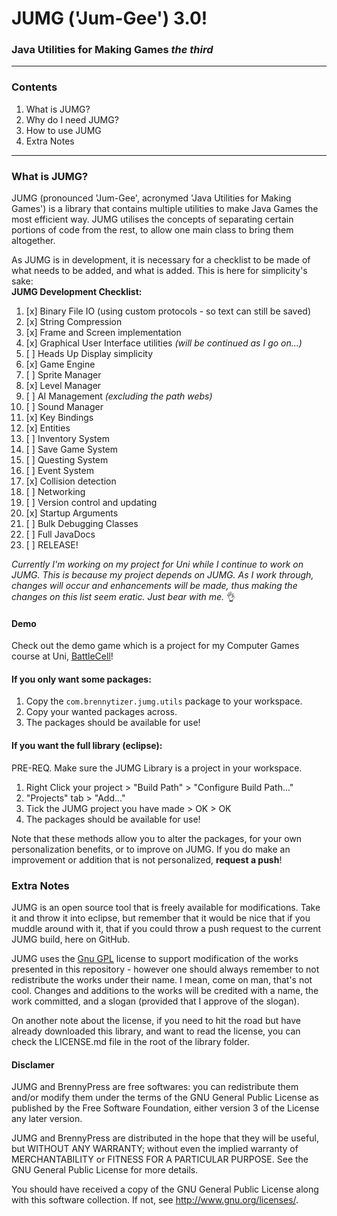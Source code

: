 # JUMG ('Jum-Gee') 3.0!
### Java Utilities for Making Games _the third_
<hr>

### Contents
 1. What is JUMG?
 2. Why do I need JUMG?
 3. How to use JUMG
 4. Extra Notes
<hr>

### What is JUMG?
JUMG (pronounced 'Jum-Gee', acronymed 'Java Utilities for Making Games') is a library that contains multiple utilities to make Java Games the most efficient way. JUMG utilises the concepts of separating certain portions of code from the rest, to allow one main class to bring them altogether.

As JUMG is in development, it is necessary for a checklist to be made of what needs to be added, and what is added. This is here for simplicity's sake:
<br>
**JUMG Development Checklist:**
 1. [x] Binary File IO (using custom protocols - so text can still be saved)
 2. [x] String Compression
 3. [x] Frame and Screen implementation
 4. [x] Graphical User Interface utilities *(will be continued as I go on...)*
 5. [ ] Heads Up Display simplicity
 6. [x] Game Engine
 7. [ ] Sprite Manager
 8. [x] Level Manager
 9. [ ] AI Management *(excluding the path webs)*
 10. [ ] Sound Manager
 11. [x] Key Bindings
 12. [x] Entities
 13. [ ] Inventory System
 13. [ ] Save Game System
 14. [ ] Questing System
 15. [ ] Event System
 16. [x] Collision detection
 17. [ ] Networking
 18. [ ] Version control and updating
 19. [x] Startup Arguments
 20. [ ] Bulk Debugging Classes
 21. [ ] Full JavaDocs
 22. [ ] RELEASE!

_Currently I'm working on my project for Uni while I continue to work on JUMG. This is because my project depends on JUMG. As I work through, changes will occur and enhancements will be made, thus making the changes on this list seem eratic. Just bear with me._ :ok_hand: 

#### Demo
Check out the demo game which is a project for my Computer Games course at Uni, [BattleCell](https://github.com/TheBrenny/BattleCell)!

#### If you only want some packages:
 1. Copy the `com.brennytizer.jumg.utils` package to your workspace.
 2. Copy your wanted packages across.
 3. The packages should be available for use!

#### If you want the full library (eclipse):
 PRE-REQ. Make sure the JUMG Library is a project in your workspace.
 1. Right Click your project > "Build Path" > "Configure Build Path..."
 2. "Projects" tab > "Add..."
 3. Tick the JUMG project you have made > OK > OK
 4. The packages should be available for use!

Note that these methods allow you to alter the packages, for your own personalization benefits, or to improve on JUMG. If you do make an improvement or addition that is not personalized, **request a push**!

### Extra Notes
JUMG is an open source tool that is freely available for modifications. Take it and throw it into eclipse, but remember that it would be nice that if you muddle around with it, that if you could throw a push request to the current JUMG build, here on GitHub.

JUMG uses the [Gnu GPL](http://www.gnu.org/licenses/gpl-3.0.txt) license to support modification of the works presented in this repository - however one should always remember to not redistribute the works under their name. I mean, come on man, that's not cool. Changes and additions to the works will be credited with a name, the work committed, and a slogan (provided that I approve of the slogan).

On another note about the license, if you need to hit the road but have already downloaded this library, and want to read the license, you can check the LICENSE.md file in the root of the library folder.

#### Disclamer
JUMG and BrennyPress are free softwares: you can
redistribute them and/or modify them under the terms of the
GNU General Public License as published by the Free Software
Foundation, either version 3 of the License any later
version.

JUMG and BrennyPress are distributed in the hope that they
will be useful, but WITHOUT ANY WARRANTY; without even the
implied warranty of MERCHANTABILITY or FITNESS FOR A
PARTICULAR PURPOSE. See the GNU General Public License for
more details.

You should have received a copy of the GNU General Public
License along with this software collection. If not, see
<http://www.gnu.org/licenses/>.
